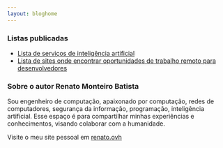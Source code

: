 ```yaml
---
layout: bloghome
---
```


### Listas publicadas

- [Lista de serviços de inteligência artificial](inteligencia-artificial)
- [Lista de sites onde encontrar oportunidades de trabalho remoto para desenvolvedores](oportunidades-trabalho-remoto-desenvolvedores)

### Sobre o autor Renato Monteiro Batista

Sou engenheiro de computação, apaixonado por computação, redes de computadores, segurança da informação, programação, inteligência artificial. Esse espaço é para compartilhar minhas experiências e conhecimentos, visando colaborar com a humanidade.

Visite o meu site pessoal em [renato.ovh](https://renato.ovh)
